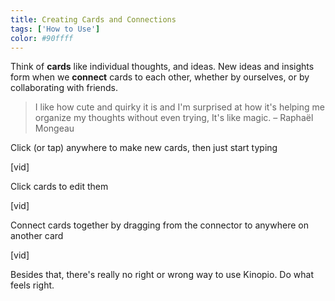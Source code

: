 ```yaml
---
title: Creating Cards and Connections
tags: ['How to Use']
color: #90ffff
---
```


Think of **cards** like individual thoughts, and ideas. New ideas and insights form when we **connect** cards to each other, whether by ourselves, or by collaborating with friends.

> I like how cute and quirky it is and I'm surprised at how it's helping me organize my thoughts without even trying, It's like magic. – Raphaël Mongeau

Click (or tap) anywhere to make new cards, then just start typing

[vid]

Click cards to edit them

[vid]

Connect cards together by dragging from the connector to anywhere on another card

[vid]

Besides that, there's really no right or wrong way to use Kinopio. Do what feels right.